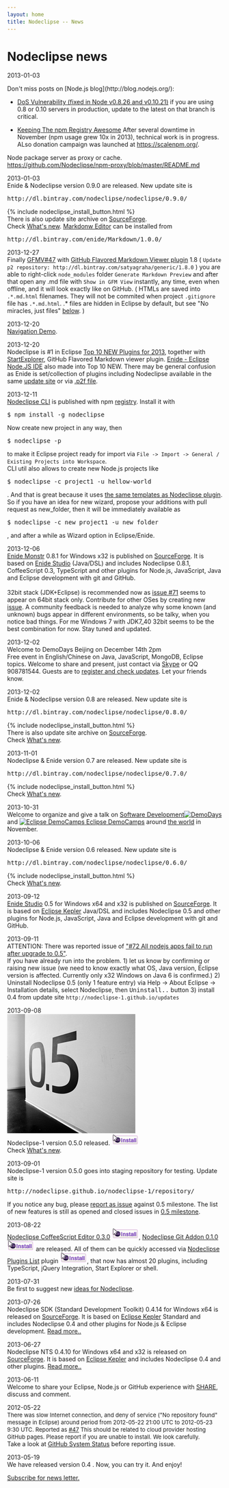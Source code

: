 ```yaml
---
layout: home
title: Nodeclipse -- News
---
```


# Nodeclipse news

<p></p>

<p>	
	2013-01-03<br/>
</p>
Don't miss posts on [Node.js blog](http://blog.nodejs.org/):

- [DoS Vulnerability (fixed in Node v0.8.26 and v0.10.21)](http://blog.nodejs.org/2013/10/22/cve-2013-4450-http-server-pipeline-flood-dos/)
 if you are using 0.8 or 0.10 servers in production, update to the latest on that branch is critical.
 
- [Keeping The npm Registry Awesome](http://blog.nodejs.org/2013/11/26/npm-post-mortem/) 
 After several downtime in November (npm usage grew 10x in 2013), technical work is in progress.
 ALso donation campaign was launched at <https://scalenpm.org/>.
 
 
Node package server as proxy or cache.
<https://github.com/Nodeclipse/npm-proxy/blob/master/README.md>


<p>	
	2013-01-03<br/>
	Enide & Nodeclipse version 0.9.0 are released. New update site is 
	<pre>http://dl.bintray.com/nodeclipse/nodeclipse/0.9.0/</pre>
	{% include nodeclipse_install_button.html %}</br>
	There is also update site archive on <a href="http://sourceforge.net/projects/nodeclipse">SourceForge</a>.<br/>
	Check <a href="/history">What's new</a>.
	<a href="/enide/tools/markdowneditor">Markdonw Editor</a> can be installed from
	<pre>http://dl.bintray.com/enide/Markdown/1.0.0/</pre>
</p>
<p>
	2013-12-27<br/>
	Finally 
	<a href="https://github.com/satyagraha/gfm_viewer/issues/47">GFMV#47</a>				
	with <a href="/enide/tools/gfmv">GitHub Flavored Markdown Viewer plugin</a> 1.8 
	( <code>Update p2 repository: http://dl.bintray.com/satyagraha/generic/1.8.0</code> )
	you are  able to right-click 
	<code>node_modules</code> folder <code>Generate Markdown Preview</code>					
	and after that open any .md file with <code>Show in GFM View</code> instantly, any time, 
	even when offline, and it will look exactly like on GitHub.
	( HTMLs are saved into <code>.*.md.html</code> filenames.
	They will not be commited when project
	<code>.gitignore</code> file has <code>.*.md.html</code>.
	.* files are hidden in Eclipse by default, but see "No miracles, just files" <a href="/#usage">below</a>. )
</p>
<p>
	2013-12-20<br/>
	<a href="/demos/navigation">Navigation Demo</a>.
</p>
<p>
	2013-12-20<br/>
	Nodeclipse is #1 in Eclipse
	<a href="http://www.eclipse.org/community/eclipse_newsletter/2013/december/article2.php">Top 10 NEW Plugins for 2013</a>,
	together with <a href="/enide/tools/startexplorer">StartExplorer</a>, GitHub Flavored Markdown viewer plugin.
	<a href="/enide">Enide - Eclipse Node.JS IDE</a> also made into Top 10 NEW. There may be general confusion 
	as Enide is set/collection of plugins including Nodeclipse available in the same 
	<a href="http://www.nodeclipse.org/updates/">update site</a>
	or via <a href="http://marketplace.eclipse.org/content/enide-eclipse-nodejs-ide">.p2f file</a>.
</p>
<p>
	2013-12-11<br/>
	<a href="https://github.com/Nodeclipse/nodeclipse-1/tree/master/org.nodeclipse.ui/templates">Nodeclipse CLI</a> is published with npm  
	<a href="https://npmjs.org/package/nodeclipse">registry</a>.
	Install it with <pre>$ npm install -g nodeclipse</pre>
	Now create new project in any way, then <pre>$ nodeclipse -p</pre> to make it Eclipse project ready for import
	via <code>File -> Import -> General / Existing Projects into Workspace</code>.</br>
	CLI util also allows to create new Node.js projects like <pre>$ nodeclipse -c project1 -u hellow-world</pre>.
	And that is great because it uses 
	<a href="https://github.com/Nodeclipse/nodeclipse-1/tree/master/org.nodeclipse.ui/templates">the same templates as Nodeclipse plugin</a>.
	So if you have an idea for new wizard, propose your additions with pull request as new_folder,
	then it will be immediately available as <pre>$ nodeclipse -c new_project1 -u new_folder</pre>,
	and after a while as Wizard option in Eclipse/Enide. 
</p>
<p>
	2013-12-06<br/>
	<a href="/enide/monster/">Enide Monstr</a> 0.8.1 for Windows x32 is published on 
	<a href="https://sourceforge.net/projects/nodeclipse/files/Enide-Monstr/">SourceForge</a>.
	It is based on <a href="/enide/studio/">Enide Studio</a> (Java/DSL)
	and includes Nodeclipse 0.8.1, CoffeeScript 0.3, TypeScript and other plugins for Node.js, JavaScript,
	Java and Eclipse development with git and GitHub.<br/>
	<br/>
	32bit stack (JDK+Eclipse) is recommended now as <a href="https://github.com/Nodeclipse/nodeclipse-1/issues/71">issue #71</a>
	seems to appear on 64bit stack only. Contribute for other OSes by creating new
	<a href="https://github.com/Nodeclipse/nodeclipse-1/issues">issue</a>. 
	A community feedback is needed to analyze why
	some known (and unknown) bugs appear in different environments, so be talky, when you notice bad things. 
	For me Windows 7 with JDK7_40 32bit seems to be the best combination for now. 
	Stay tuned and updated.
</p>
<p>	
	2013-12-02<br/>
	Welcome to DemoDays Beijing on December 14th 2pm</br>
	Free event in English/Chinese on Java, JavaScript, MongoDB, Eclipse topics.
	Welcome to share and present, just contact via 
	<a href="callto://pverest">Skype</a> or QQ 908781544. 
	Guests are to <a href="https://yoopay.cn/event/76967677">register and check updates</a>.
	Let your friends know. 
</p>
<p>	
	2013-12-02<br/>
	Enide & Nodeclipse version 0.8 are released. New update site is 
	<pre>http://dl.bintray.com/nodeclipse/nodeclipse/0.8.0/</pre>
	{% include nodeclipse_install_button.html %}</br>
	There is also update site archive on <a href="http://sourceforge.net/projects/nodeclipse/files">SourceForge</a>.
  			<br/>
	Check <a href="/history">What's new</a>.
</p>
<p>	
	2013-11-01<br/>
	Nodeclipse & Enide version 0.7 are released. New update site is 
	<pre>http://dl.bintray.com/nodeclipse/nodeclipse/0.7.0/</pre>
	{% include nodeclipse_install_button.html %}
  			<br/>
	Check <a href="/history">What's new</a>.
</p>
<p>	
	2013-10-31<br/>
	Welcome to organize and give a talk on 
	<a href="http://demodays.github.io">Software Development<img alt="DemoDays" src="http://demodays.github.io/img/logo.png"></a>
	and <a href="http://wiki.eclipse.org/Eclipse_DemoCamps_November_2013">
	<img alt="Eclipse DemoCamps" src="http://wiki.eclipse.org/images/b/b7/Eclipse_DemoCamp_New.jpg" height="40" width="50">
	Eclipse DemoCamps</a> around 
	<a href="http://events.eclipse.org/">the world</a> in November.
</p>
<p>	
	2013-10-06<br/>
	Nodeclipse & Enide version 0.6 released. New update site is 
	<pre>http://dl.bintray.com/nodeclipse/nodeclipse/0.6.0/</pre>
	{% include nodeclipse_install_button.html %}
  			<br/>
	Check <a href="/history">What's new</a>.
</p>
<p>
	2013-09-12<br/>
	<a href="/enide/studio/">Enide Studio</a> 0.5 for Windows x64 and x32 is published on 
	<a href="https://sourceforge.net/projects/nodeclipse/files/Enide-Studio/">SourceForge</a>.
	It is based on <a href="http://www.eclipse.org/kepler/">Eclipse Kepler</a> Java/DSL
	and includes Nodeclipse 0.5 and other plugins for Node.js, JavaScript,
	Java and Eclipse development with git and GitHub.
</p>
<p>
	2013-09-11<br/>
	ATTENTION: There was reported issue of 
	<a href="https://github.com/Nodeclipse/nodeclipse-1/issues/72">"#72 All nodejs apps fail to run after upgrade to 0.5"</a>.
	<br/>
	If you have already run into the problem. 1) let us know by confirming or raising new issue (we need to know exactly
	 what OS, Java version, Eclipse version is affected. Currently only x32 Windows on Java 6 is confirmed.)
	2) Uninstall Nodeclipse 0.5 (only 1 feature entry) via 
	Help -> About Eclipse -> Installation details, select Nodeclipse, then <kbd>Uninstall..</kbd> button 
	3) install 0.4 from update site 
	<code>http://nodeclipse-1.github.io/updates</code>
</p>
<p>	
	2013-09-08<br/>
	<img src="/img/0.5.jpg"/><br/>
	Nodeclipse-1 version 0.5.0 released. <a href="http://marketplace.eclipse.org/marketplace-client-intro?mpc_install=759140"
         title="Drag and drop into a running Eclipse to install Nodeclipse">
  			<img src="/img/installbutton.png"/>
  			</a><br/>
	Check <a href="/history">What's new</a>.
</p>
<p>
	2013-09-01<br/>
	Nodeclipse-1 version 0.5.0 goes into staging repository for testing. Update site is
	<pre>http://nodeclipse.github.io/nodeclipse-1/repository/</pre>
	If you notice any bug, please <a href="https://github.com/Nodeclipse/nodeclipse-1/issues">report as issue</a>
	against 0.5 milestone. The list of new features is still as opened and closed issues in        		
	<a href="https://github.com/Nodeclipse/nodeclipse-1/issues?milestone=3">0.5 milestone</a>.
</p>
<p>
	2013-08-22<br/>
	<a href="/coffeescript">Nodeclipse CoffeeScript Editor 0.3.0</a>
	<a href="http://marketplace.eclipse.org/marketplace-client-intro?mpc_install=1097343" title="Drag and drop into a running Eclipse to install Nodeclipse CoffeeScript Editor">
	  <img src="/img/installbutton.png"/></a>,
	  <a href="/git/addon/">Nodeclipse Git Addon 0.1.0</a>
	  <a href="http://marketplace.eclipse.org/marketplace-client-intro?mpc_install=1076754">
	<img src="/img/installbutton.png"></a> are released.
	All of them can be quickly accessed via <a href="/updates/list">Nodeclipse Plugins List</a> plugin <a href="http://marketplace.eclipse.org/marketplace-client-intro?mpc_install=1084253">
	<img src="/img/installbutton.png"></a>,
	that now has almost 20 plugins, including TypeScript, jQuery Integration, Start Explorer or shell.
</p>
<p>
	2013-07-31<br/>
	Be first to suggest new <a href="http://nodeclipse.uservoice.com/forums/216804-general">ideas for Nodeclipse</a>.
</p>
<p>
	2013-07-26<br/>
	Nodeclipse SDK (Standard Development Toolkit) 0.4.14 for Windows x64 is released on <a href="https://sourceforge.net/projects/nodeclipse/files/Standard-Development-Kit/">SourceForge</a>.
	It is based on <a href="http://www.eclipse.org/kepler/">Eclipse Kepler</a> Standard
	 and includes Nodeclipse 0.4 and other plugins for Node.js & Eclipse development. <a href="/sdk/">Read more..</a>
</p>
<p>
	2013-06-27<br/>
	Nodeclipse NTS 0.4.10 for Windows x64 and x32 is released on <a href="https://sourceforge.net/projects/nodeclipse/files/Node-Tool-Suite/">SourceForge</a>.
	It is based on <a href="http://www.eclipse.org/kepler/">Eclipse Kepler</a>
	 and includes Nodeclipse 0.4 and other plugins. <a href="/nts/">Read more..</a>
</p>
<p>
	2013-06-11<br/>
	Welcome to share your Eclipse, Node.js or GitHub experience with
	 <a href="http://www.nodeclipse.org/share.html" class="docs">SHARE</a>,
	discuss and comment.
</p>
<p>
	2012-05-22<br/>
	<font size="2">There was slow Internet connection, and deny of service
	("No repository found" message in Eclipse)
	around period from 2012-05-22 21:00 UTC to 2012-05-23 9:30 UTC. 
	Reported as <a href="https://github.com/Nodeclipse/nodeclipse-1/issues/47">#47</a>
	This should be related to cloud provider hosting GitHub pages.
	Please report if you are unable to install. We look carefully.</font></br>
	Take a look at <a href="https://status.github.com/messages">GitHub System Status</a> before reporting issue.
</p>
<p>
	2013-05-19<br/>
	We have released version 0.4 . Now, you can try it. And enjoy!
</p>			

<p><a href="community/newsletter">Subscribe for news letter.</a></p>